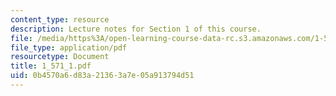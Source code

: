 ```yaml
---
content_type: resource
description: Lecture notes for Section 1 of this course.
file: /media/https%3A/open-learning-course-data-rc.s3.amazonaws.com/1-571-structural-analysis-and-control-spring-2004/0b4570a6d83a21363a7e05a913794d51_1_571_1.pdf
file_type: application/pdf
resourcetype: Document
title: 1_571_1.pdf
uid: 0b4570a6-d83a-2136-3a7e-05a913794d51
---
```

